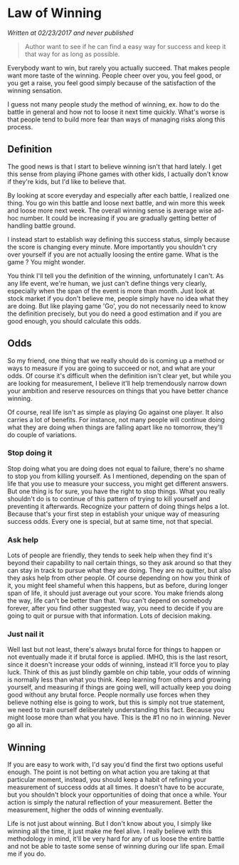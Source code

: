 # Law of Winning

_Written at 02/23/2017 and never published_

> Author want to see if he can find a easy way for success and keep it that way for as long as possible.

Everybody want to win, but rarely you actually succeed. That makes people want more taste of the winning. People cheer over you, you feel good, or you get a raise, you feel good simply because of the satisfaction of the winning sensation.

I guess not many people study the method of winning, ex. how to do the battle in general and how not to loose it next time quickly. What's worse is that people tend to build more fear than ways of managing risks along this process. 

## Definition

The good news is that I start to believe winning isn't that hard lately. I get this sense from playing iPhone games with other kids, I actually don't know if they're kids, but I'd like to believe that. 

By looking at score everyday and especially after each battle, I realized one thing.  You go win this battle and loose next battle, and win more this week and loose more next week. The overall winning sense is average wise ad-hoc number. It could be increasing if you are gradually getting better of handling battle ground. 

I instead start to establish way defining this success status, simply because the score is changing every minute. More importantly you shouldn't cry over yourself if you are not actually loosing the entire game. What is the game ? You might wonder.

You think I'll tell you the definition of the winning, unfortunately I can't. As any life event, we're human, we just can't define things very clearly, especially when the span of the event is more than month. Just look at stock market if you don't believe me, people simply have no idea what they are doing. But like playing game 'Go', you do not necessarily need to know the definition precisely, but you do need a good estimation and if you are good enough, you should calculate this odds.  

## Odds

So my friend, one thing that we really should do is coming up a method or ways  to measure if you are going to succeed or not, and what are your odds. Of course it's difficult when the definition isn't clear yet, but while you are looking for measurement, I believe it'll help tremendously narrow down your ambition and reserve resources on things that you have better chance winning. 

Of course, real life isn't as simple as playing Go against one player. It also carries a lot of benefits. For instance, not many people will continue doing what they are doing when things are falling apart like no tomorrow, they'll do couple of variations.

### Stop doing it

Stop doing what you are doing does not equal to failure, there's no shame to stop you from killing yourself. As I mentioned, depending on the span of life that you use to measure your success, you might get different answers. But one thing is for sure, you have the right to stop things. What you really shouldn't do is to continue of this pattern of trying to kill yourself and preventing it afterwards. Recognize your pattern of doing things helps a lot. Because that's your first step in establish your unique way of measuring success odds. Every one is special, but at same time, not that special. 

### Ask help

Lots of people are friendly, they tends to seek help when they find it's beyond their capability to nail certain things, so they ask around so that they can stay in track to pursue what they are doing. They are no quitter, but also they asks help from other people. Of course depending on how you think of it, you might feel shameful when this happens, but as before, during longer span of life, it should just average out your score. You make friends along the way, life can't be better than that. You can't depend on somebody forever, after you find other suggested way, you need to decide if you are going to quit or pursue with that information. Lots of decision making. 

### Just nail it

Well last but not least, there's always brutal force for things to happen or not eventually made it if brutal force is applied. IMHO, this is the last resort, since it doesn't increase your odds of winning, instead it'll force you to play luck. Think of this as just blindly gamble on chip table, your odds of winning is normally less than what you think. Keep learning from others and growing yourself, and measuring if things are going well, will actually keep you doing good without any brutal force. People normally use forces when they believe nothing else is going to work, but this is simply not true statement, we need to train ourself deliberately understanding this fact. Because you might loose more than what you have. This is the #1 no no in winning. Never go all in.

## Winning

If you are easy to work with, I'd say you'd find the first two options useful enough. The point is not betting on what action you are taking at that particular moment, instead, you should keep a habit of refining your measurement of success odds at all times. It doesn't have to be accurate, but you shouldn't block your opportunities of doing that once a while. Your action is simply the natural reflection of your measurement. Better the measurement, higher the odds of winning eventually.

Life is not just about winning. But I don't know about you, I simply like winning all the time, it just make me feel alive. I really believe with this methodology in mind, it'll be very hard for any of us loose the entire battle and not be able to taste some sense of winning during our life span. Email me if you do.
